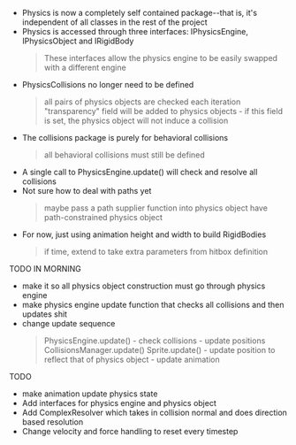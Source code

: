 * Physics is now a completely self contained package--that is, it's
  independent of all classes in the rest of the project
* Physics is accessed through three interfaces: IPhysicsEngine,
  IPhysicsObject and IRigidBody
	> These interfaces allow the physics engine to be easily swapped with
	a different engine
* PhysicsCollisions no longer need to be defined
	> all pairs of physics objects are checked each iteration
	> "transparency" field will be added to physics objects
		- if this field is set, the physics object will not induce a
		collision
* The collisions package is purely for behavioral collisions
	> all behavioral collisions must still be defined
* A single call to PhysicsEngine.update() will check and resolve all
  collisions
* Not sure how to deal with paths yet
	> maybe pass a path supplier function into physics object
	> have path-constrained physics object
* For now, just using animation height and width to build RigidBodies
	> if time, extend to take extra parameters from hitbox definition

TODO IN MORNING
* make it so all physics object construction must go through physics
  engine
* make physics engine update function that checks all collisions and
  then updates shit
* change update sequence
	> PhysicsEngine.update()
		- check collisions
		- update positions
	> CollisionsManager.update()
	> Sprite.update()
		- update position to reflect that of physics object
		- update animation

TODO
* make animation update physics state
* Add interfaces for physics engine and physics object
* Add ComplexResolver which takes in collision normal and does direction
  based resolution
* Change velocity and force handling to reset every timestep

